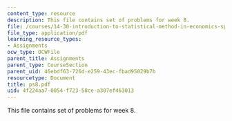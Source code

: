 ```yaml
---
content_type: resource
description: This file contains set of problems for week 8.
file: /courses/14-30-introduction-to-statistical-method-in-economics-spring-2006/4f224aa70054f72358cea307ef463013_ps8.pdf
file_type: application/pdf
learning_resource_types:
- Assignments
ocw_type: OCWFile
parent_title: Assignments
parent_type: CourseSection
parent_uid: 46ebdf63-726d-e259-43ec-fbad95029b7b
resourcetype: Document
title: ps8.pdf
uid: 4f224aa7-0054-f723-58ce-a307ef463013
---
```

This file contains set of problems for week 8.

